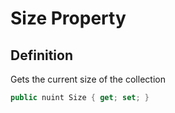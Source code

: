 # Size Property

## Definition
Gets the current size of the collection

```C#
public nuint Size { get; set; }
```
